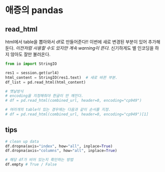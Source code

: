 # 애증의 pandas

## read_html
html에서 table을 뽑아와서 df로 만들어준다!!
이번에 새로 변경된 부분이 있어 추가해둔다.
*이전처럼 사용할 수도 있지만 계속 warning이 뜬다.*
신기하게도 별 인코딩을 하지 않아도 잘만 불러온다.
```python
from io import StringIO

res1 = session.get(url4)
html_content = StringIO(res1.text)  # 새로 바뀐 부분.
df_list = pd.read_html(html_content)

# 옛날방식
# encoding을 지정해줘야 한글이 안 깨진다.
# df = pd.read_html(combined_url, header=0, encoding="cp949")

# 여러개의 table이 있는 경우에는 다음과 같이 순서를 지정.
# df = pd.read_html(combined_url, header=0, encoding="cp949")[1]
```

## tips
```python
# clean up data
df.dropna(axis="index", how="all", inplace=True)
df.dropna(axis="columns", how="all", inplace=True)

# 해당 df가 비어 있는지 확인하는 방법
df.empty # True / False
```